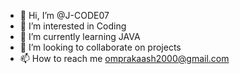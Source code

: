 - 👋 Hi, I’m @J-CODE07
- 👀 I’m interested in Coding
- 🌱 I’m currently learning JAVA
- 💞️ I’m looking to collaborate on projects
- 📫 How to reach me omprakaash2000@gmail.com

<!---
J-CODE07/J-CODE07 is a ✨ special ✨ repository because its `README.md` (this file) appears on your GitHub profile.
You can click the Preview link to take a look at your changes.
--->
